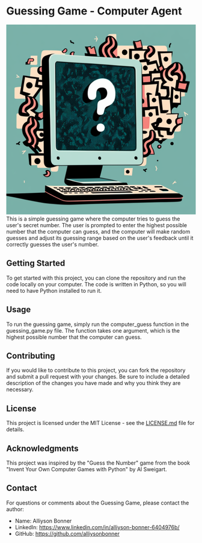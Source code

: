 # Guessing Game - Computer Agent
![Illustration of a computer trying to guess a secret number, with a thought bubble containing a question mark or a number.](https://github.com/AlliysonBonner/GuessingGameComputer/blob/main/image.png?raw=true)
This is a simple guessing game where the computer tries to guess the user's secret number. The user is prompted to enter the highest possible number that the computer can guess, and the computer will make random guesses and adjust its guessing range based on the user's feedback until it correctly guesses the user's number.

## Getting Started
To get started with this project, you can clone the repository and run the code locally on your computer. The code is written in Python, so you will need to have Python installed to run it.

## Usage
To run the guessing game, simply run the computer_guess function in the guessing_game.py file. The function takes one argument, which is the highest possible number that the computer can guess.

## Contributing
If you would like to contribute to this project, you can fork the repository and submit a pull request with your changes. Be sure to include a detailed description of the changes you have made and why you think they are necessary.

## License
This project is licensed under the MIT License - see the [LICENSE.md](https://github.com/alliysonbonner/GuessingGameComputer/LICENSE.md) file for details.

## Acknowledgments
This project was inspired by the "Guess the Number" game from the book "Invent Your Own Computer Games with Python" by Al Sweigart.

## Contact
For questions or comments about the Guessing Game, please contact the author:

- Name: Alliyson Bonner
- LinkedIn: https://www.linkedin.com/in/alliyson-bonner-6404976b/
- GitHub: https://github.com/alliysonbonner

